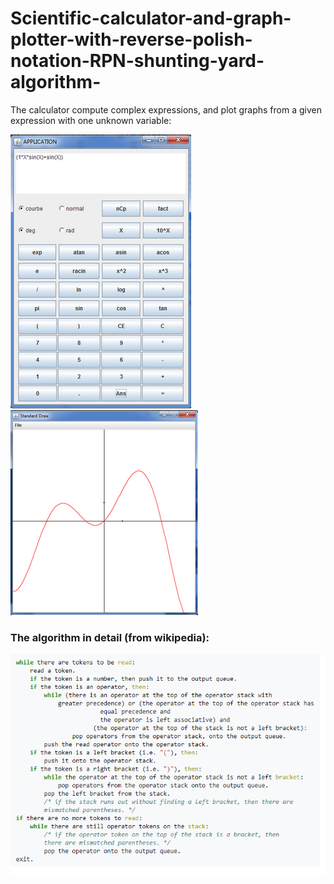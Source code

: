 # Scientific-calculator-and-graph-plotter-with-reverse-polish-notation-RPN-shunting-yard-algorithm-

The calculator compute complex expressions, and plot graphs from a
given expression with one unknown variable:


  ![Calculator interface](/images/img11.png)                 ![Calculator plot](/images/img2.png) 


### The algorithm in detail (from wikipedia):

                 
  ![Calculator plot](/images/img3.png) 



